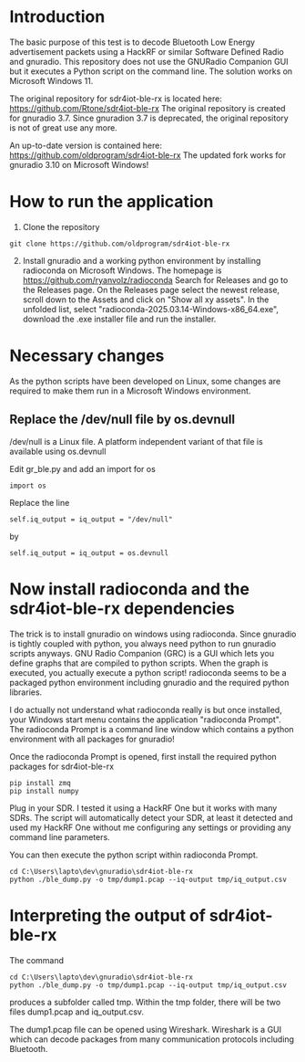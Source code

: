 # Introduction

The basic purpose of this test is to decode Bluetooth Low Energy advertisement packets using a HackRF or similar Software Defined Radio and gnuradio. This repository does not use the GNURadio Companion GUI but it executes a Python script on the command line. The solution works on Microsoft Windows 11.

The original repository for sdr4iot-ble-rx is located here: https://github.com/Rtone/sdr4iot-ble-rx
The original repository is created for gnuradio 3.7. Since gnuradion 3.7 is deprecated, the original repository is not of great use any more.

An up-to-date version is contained here: https://github.com/oldprogram/sdr4iot-ble-rx
The updated fork works for gnuradio 3.10 on Microsoft Windows!

# How to run the application 

1. Clone the repository

```
git clone https://github.com/oldprogram/sdr4iot-ble-rx
```

2. Install gnuradio and a working python environment by installing radioconda on Microsoft Windows.
The homepage is https://github.com/ryanvolz/radioconda
Search for Releases and go to the Releases page.
On the Releases page select the newest release, scroll down to the Assets and click on "Show all xy assets".
In the unfolded list, select "radioconda-2025.03.14-Windows-x86_64.exe", download the .exe installer file
and run the installer.

# Necessary changes

As the python scripts have been developed on Linux, some changes are required to make them run in a Microsoft Windows environment.

## Replace the /dev/null file by os.devnull

/dev/null is a Linux file. A platform independent variant of that file is available using os.devnull

Edit gr_ble.py and add an import for os

```
import os
```

Replace the line

```
self.iq_output = iq_output = "/dev/null"
```

by

```
self.iq_output = iq_output = os.devnull
```

# Now install radioconda and the sdr4iot-ble-rx dependencies

The trick is to install gnuradio on windows using radioconda.
Since gnuradio is tightly coupled with python, you always need python to run gnuradio scripts anyways.
GNU Radio Companion (GRC) is a GUI which lets you define graphs that are compiled to python scripts.
When the graph is executed, you actually execute a python script!
radioconda seems to be a packaged python environment including gnuradio and the required python libraries.

I do actually not understand what radioconda really is but once installed, your
Windows start menu contains the application "radioconda Prompt".
The radioconda Prompt is a command line window which contains a python environment
with all packages for gnuradio!

Once the radioconda Prompt is opened, first install the required python packages for
sdr4iot-ble-rx

```
pip install zmq
pip install numpy
```

Plug in your SDR. I tested it using a HackRF One but it works with many SDRs.
The script will automatically detect your SDR, at least it detected and used my HackRF One
without me configuring any settings or providing any command line parameters.

You can then execute the python script within radioconda Prompt. 

```
cd C:\Users\lapto\dev\gnuradio\sdr4iot-ble-rx
python ./ble_dump.py -o tmp/dump1.pcap --iq-output tmp/iq_output.csv
```

# Interpreting the output of sdr4iot-ble-rx

The command

```
cd C:\Users\lapto\dev\gnuradio\sdr4iot-ble-rx
python ./ble_dump.py -o tmp/dump1.pcap --iq-output tmp/iq_output.csv
```

produces a subfolder called tmp. Within the tmp folder, there will be two
files dump1.pcap and iq_output.csv.

The dump1.pcap file can be opened using Wireshark. Wireshark is a GUI which 
can decode packages from many communication protocols including Bluetooth.

